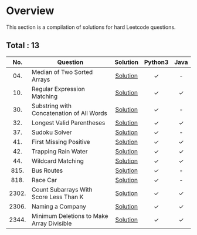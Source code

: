 # Overview

This section is a compilation of solutions for hard Leetcode questions.


## Total : 13


| No. | Question | Solution | Python3 | Java |
|:---:|----------|:--------:|:-------:|:----:|
| 04. | Median of Two Sorted Arrays | [Solution](https://github.com/ezryn-zaharoff/leetcode-solutions/blob/master/hard/Q0004.md) | ✓ | - |
| 10. | Regular Expression Matching | [Solution](https://github.com/ezryn-zaharoff/leetcode-solutions/blob/master/hard/Q0010.md) | ✓ | ✓ |
| 30. | Substring with Concatenation of All Words | [Solution](https://github.com/ezryn-zaharoff/leetcode-solutions/blob/master/hard/Q0030.md) | ✓ | - |
| 32. | Longest Valid Parentheses | [Solution](https://github.com/ezryn-zaharoff/leetcode-solutions/blob/master/hard/Q0032.md) | ✓ | ✓ |
| 37. | Sudoku Solver | [Solution](https://github.com/ezryn-zaharoff/leetcode-solutions/blob/master/hard/Q0037.md) | ✓ | - |
| 41. | First Missing Positive | [Solution](https://github.com/ezryn-zaharoff/leetcode-solutions/blob/master/hard/Q0041.md) | ✓ | ✓ |
| 42. | Trapping Rain Water | [Solution](https://github.com/ezryn-zaharoff/leetcode-solutions/blob/master/hard/Q0042.md) | ✓ | ✓ |
| 44. | Wildcard Matching | [Solution](https://github.com/ezryn-zaharoff/leetcode-solutions/blob/master/hard/Q0044.md) | ✓ | ✓ |
| 815. | Bus Routes | [Solution](https://github.com/ezryn-zaharoff/leetcode-solutions/blob/master/hard/Q0815.md) | ✓ | - |
| 818. | Race Car | [Solution](https://github.com/ezryn-zaharoff/leetcode-solutions/blob/master/hard/Q0818.md) | ✓ | - |
| 2302. | Count Subarrays With Score Less Than K | [Solution](https://github.com/ezryn-zaharoff/leetcode-solutions/blob/master/hard/Q2302.md) | ✓ | ✓ |
| 2306. | Naming a Company | [Solution](https://github.com/ezryn-zaharoff/leetcode-solutions/blob/master/hard/Q2306.md) | ✓ | ✓ |
| 2344. | Minimum Deletions to Make Array Divisible | [Solution](https://github.com/ezryn-zaharoff/leetcode-solutions/blob/master/hard/Q2306.md) | ✓ | ✓ |
